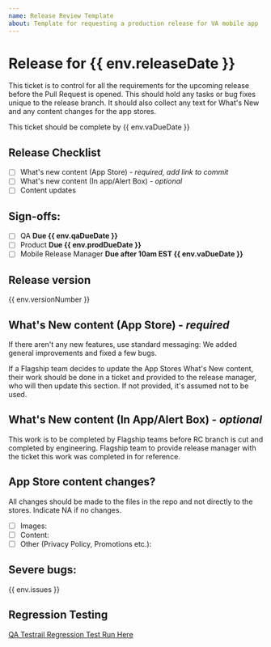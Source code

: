 ```yaml
---
name: Release Review Template
about: Template for requesting a production release for VA mobile app
---
```


# Release for {{ env.releaseDate }}

This ticket is to control for all the requirements for the upcoming release before the Pull Request is opened. This should hold any tasks or bug fixes unique to the release branch. It should also collect any text for What's New and any content changes for the app stores.

This ticket should be complete by {{ env.vaDueDate }}

## Release Checklist

- [ ] What's new content (App Store) - _required, add link to commit_
- [ ] What's new content (In app/Alert Box) - _optional_
- [ ] Content updates

## Sign-offs:

<!-- All groups should check the box when they approve -->

- [ ] QA **Due {{ env.qaDueDate }}**
- [ ] Product **Due {{ env.prodDueDate }}**
- [ ] Mobile Release Manager **Due after 10am EST {{ env.vaDueDate }}**

## Release version

<!-- Automated value, do not change -->

{{ env.versionNumber }}

## What's New content (App Store) - _required_

<!-- Define the content for the What's New sections of the app stores here -->

If there aren't any new features, use standard messaging: We added general improvements and fixed a few bugs.

If a Flagship team decides to update the App Stores What's New content, their work should be done in a ticket and provided to the release manager, who will then update this section. If not provided, it's assumed not to be used.

## What's New content (In App/Alert Box) - _optional_

<!-- Define the content for the What's New alert box here -->

This work is to be completed by Flagship teams before RC branch is cut and completed by engineering. Flagship team to provide release manager with the ticket this work was completed in for reference.

## App Store content changes?

All changes should be made to the files in the repo and not directly to the stores.
Indicate NA if no changes.

- [ ] Images:
- [ ] Content:
- [ ] Other (Privacy Policy, Promotions etc.):

## Severe bugs:

<!-- Link any severe bug tickets here and indicate if they need review or if they are scheduled/blocked. Reminder Sev-1 bugs to be fixed immediately, Sev-2 in 1 to 2 sprints after identified, and Sev-3 bugs to be prioritized using the team's tech debt capacity -->

{{ env.issues }}

## Regression Testing

[QA Testrail Regression Test Run Here](^^^Testrail-url^^^)
